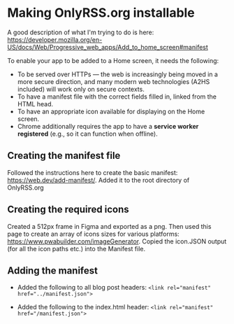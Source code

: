 # Making OnlyRSS.org installable

A good description of what I'm trying to do is here: https://developer.mozilla.org/en-US/docs/Web/Progressive_web_apps/Add_to_home_screen#manifest

To enable your app to be added to a Home screen, it needs the following:

* To be served over HTTPs — the web is increasingly being moved in a more secure direction, and many modern web technologies (A2HS included) will work only on secure contexts.
* To have a manifest file with the correct fields filled in, linked from the HTML head.
* To have an appropriate icon available for displaying on the Home screen.
* Chrome additionally requires the app to have a **service worker registered** (e.g., so it can function when offline).

## Creating the manifest file
Followed the instructions here to create the basic manifest: https://web.dev/add-manifest/. Added it to the root directory of OnlyRSS.org

## Creating the required icons
Created a 512px frame in Figma and exported as a png. Then used this page to create an array of icons sizes for various platforms: https://www.pwabuilder.com/imageGenerator. Copied the icon.JSON output (for all the icon paths etc.) into the Manifest file.

## Adding the manifest
* Added the following to all blog post headers: `<link rel="manifest" href="../manifest.json">`

* Added the following to the index.html header: `<link rel="manifest" href="/manifest.json">`